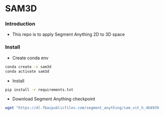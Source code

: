 # SAM3D

### Introduction
- This repo is to apply Segment Anything 2D to 3D space

### Install
- Create conda env
```bash
conda create -n sam3d
conda activate sam3d
```

- Install
```bash
pip install -r requirements.txt
```

- Download Segment Anything checkpoint
```bash
wget "https://dl.fbaipublicfiles.com/segment_anything/sam_vit_h_4b8939.pth"
```